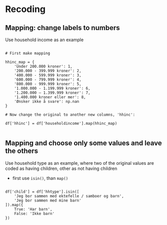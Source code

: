 # Recoding


## Mapping: change labels to numbers

Use household income as an example

```

# First make mapping

hhinc_map = {
    'Under 200.000 kroner': 1,
    '200.000 - 399.999 kroner': 2,
    '400.000 - 599.999 kroner': 3,
    '600.000 - 799.999 kroner': 4,
    '800.000 - 999.999 kroner': 5,
    '1.000.000 - 1.199.999 kroner': 6,
    '1.200.000 – 1.399.999 kroner': 7,
    '1.400.000 kroner eller mer': 8,
    'Ønsker ikke å svare': np.nan
}

# Now change the original to another new columns, 'hhinc':

df['hhinc'] = df['householdincome'].map(hhinc_map)


```

## Mapping and choose only some values and leave the others

Use household type as an example, where two of the original values are coded as having children, other as not having children

- first use `isin()`, than `map()`

```

df['child'] = df['hhtype'].isin([
    'Jeg bor sammen med ektefelle / samboer og barn',
    'Jeg bor sammen med mine barn'
]).map({
    True: 'Har barn',
    False: 'Ikke barn'
})    

```

